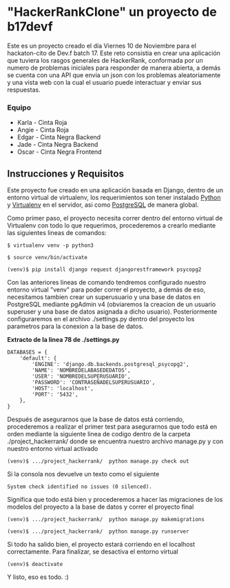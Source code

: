 # "HackerRankClone" un proyecto de b17devf

Este es un proyecto creado el día Viernes 10 de Noviembre para el hackaton-cito de Dev.f batch 17. Este reto consistia en crear una aplicación que tuviera los rasgos generales de HackerRank, conformada por un numero de problemas iniciales para responder de manera abierta, a demás se cuenta con una API que envia un json con los problemas aleatoriamente y una vista web con la cual el usuario puede interactuar y enviar sus respuestas.

### Equipo

* Karla - Cinta Roja
* Angie - Cinta Roja
* Edgar - Cinta Negra Backend
* Jade - Cinta Negra Backend
* Oscar - Cinta Negra Frontend

## Instrucciones y Requisitos

Este proyecto fue creado en una aplicación basada en Django, dentro de un entorno virtual de virtualenv, los requerimientos son tener instalado [Python](https://www.python.org/downloads/) y [Virtualenv](https://virtualenv.pypa.io/en/stable/installation/) en el servidor, asi como [PostgreSQL](https://www.postgresql.org/) de manera global.

Como primer paso, el proyecto necesita correr dentro del entorno virtual de Virtualenv con todo lo que requerimos, procederemos a crearlo mediante las siguientes lineas de comandos:

```
$ virtualenv venv -p python3
```

```
$ source venv/bin/activate
```

```
(venv)$ pip install django request djangorestframework psycopg2
```

Con las anteriores lineas de comando tendremos configurado nuestro entorno virtual "venv" para poder correr el proyecto, a demás de eso, necesitamos tambien crear un superusuario y una base de datos en PostgreSQL mediante pgAdmin v4 (obviaremos la creacion de un usuario superuser y una base de datos asignada a dicho usuario). Posteriormente configuraremos en el archivo ./settings.py dentro del proyecto los parametros para la conexion a la base de datos.

**Extracto de la linea 78 de ./settings.py**
```
DATABASES = {
    'default': {
        'ENGINE': 'django.db.backends.postgresql_psycopg2',
        'NAME': 'NOMBREDELABASEDEDATOS',
        'USER': 'NOMBREDELSUPERUSUARIO',
        'PASSWORD': 'CONTRASEÑADELSUPERUSUARIO',
        'HOST': 'localhost',
        'PORT': '5432',
    },
}
```

Después de asegurarnos que la base de datos está corriendo, procederemos a realizar el primer test para asegurarnos que todo está en orden mediante la siguiente linea de codigo dentro de la carpeta ./project_hackerrank/ donde se encuentra nuestro archivo manage.py y con nuestro entorno virtual activado

```
(venv)$ .../project_hackerrank/  python manage.py check out
```

Si la consola nos devuelve un texto como el siguiente

```
System check identified no issues (0 silenced).
```

Significa que todo está bien y procederemos a hacer las migraciones de los modelos del proyecto a la base de datos y correr el proyecto final

```
(venv)$ .../project_hackerrank/  python manage.py makemigrations
```

```
(venv)$ .../project_hackerrank/  python manage.py runserver
```

Si todo ha salido bien, el proyecto estará corriendo en el localhost correctamente.
Para finalizar, se desactiva el entorno virtual 

```
(venv)$ deactivate
```

Y listo, eso es todo. :)
